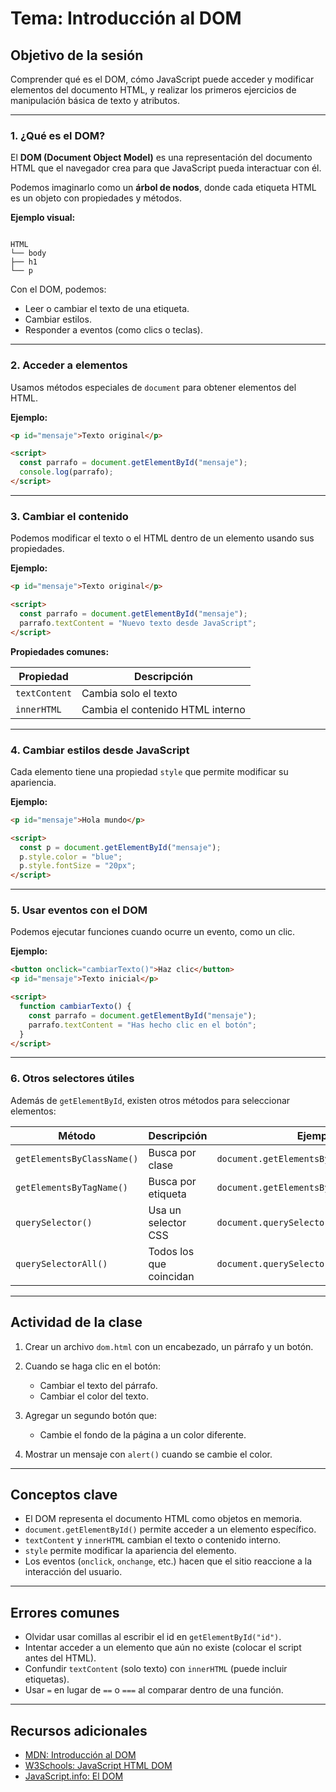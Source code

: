 
# Tema: Introducción al DOM

## Objetivo de la sesión
Comprender qué es el DOM, cómo JavaScript puede acceder y modificar elementos del documento HTML, y realizar los primeros ejercicios de manipulación básica de texto y atributos.

---

### 1. ¿Qué es el DOM?
El **DOM (Document Object Model)** es una representación del documento HTML que el navegador crea para que JavaScript pueda interactuar con él.

Podemos imaginarlo como un **árbol de nodos**, donde cada etiqueta HTML es un objeto con propiedades y métodos.

**Ejemplo visual:**

```

HTML
└── body
├── h1
└── p

````

Con el DOM, podemos:
- Leer o cambiar el texto de una etiqueta.
- Cambiar estilos.
- Responder a eventos (como clics o teclas).

---

### 2. Acceder a elementos
Usamos métodos especiales de `document` para obtener elementos del HTML.

**Ejemplo:**
```html
<p id="mensaje">Texto original</p>

<script>
  const parrafo = document.getElementById("mensaje");
  console.log(parrafo);
</script>
````

---

### 3. Cambiar el contenido

Podemos modificar el texto o el HTML dentro de un elemento usando sus propiedades.

**Ejemplo:**

```html
<p id="mensaje">Texto original</p>

<script>
  const parrafo = document.getElementById("mensaje");
  parrafo.textContent = "Nuevo texto desde JavaScript";
</script>
```

**Propiedades comunes:**

| Propiedad     | Descripción                      |
| ------------- | -------------------------------- |
| `textContent` | Cambia solo el texto             |
| `innerHTML`   | Cambia el contenido HTML interno |

---

### 4. Cambiar estilos desde JavaScript

Cada elemento tiene una propiedad `style` que permite modificar su apariencia.

**Ejemplo:**

```html
<p id="mensaje">Hola mundo</p>

<script>
  const p = document.getElementById("mensaje");
  p.style.color = "blue";
  p.style.fontSize = "20px";
</script>
```

---

### 5. Usar eventos con el DOM

Podemos ejecutar funciones cuando ocurre un evento, como un clic.

**Ejemplo:**

```html
<button onclick="cambiarTexto()">Haz clic</button>
<p id="mensaje">Texto inicial</p>

<script>
  function cambiarTexto() {
    const parrafo = document.getElementById("mensaje");
    parrafo.textContent = "Has hecho clic en el botón";
  }
</script>
```

---

### 6. Otros selectores útiles

Además de `getElementById`, existen otros métodos para seleccionar elementos:

| Método                     | Descripción             | Ejemplo                                   |
| -------------------------- | ----------------------- | ----------------------------------------- |
| `getElementsByClassName()` | Busca por clase         | `document.getElementsByClassName("item")` |
| `getElementsByTagName()`   | Busca por etiqueta      | `document.getElementsByTagName("p")`      |
| `querySelector()`          | Usa un selector CSS     | `document.querySelector("#mensaje")`      |
| `querySelectorAll()`       | Todos los que coincidan | `document.querySelectorAll(".item")`      |

---

## Actividad de la clase

1. Crear un archivo `dom.html` con un encabezado, un párrafo y un botón.
2. Cuando se haga clic en el botón:

   * Cambiar el texto del párrafo.
   * Cambiar el color del texto.
3. Agregar un segundo botón que:

   * Cambie el fondo de la página a un color diferente.
4. Mostrar un mensaje con `alert()` cuando se cambie el color.

---

## Conceptos clave

* El DOM representa el documento HTML como objetos en memoria.
* `document.getElementById()` permite acceder a un elemento específico.
* `textContent` y `innerHTML` cambian el texto o contenido interno.
* `style` permite modificar la apariencia del elemento.
* Los eventos (`onclick`, `onchange`, etc.) hacen que el sitio reaccione a la interacción del usuario.

---

## Errores comunes

* Olvidar usar comillas al escribir el id en `getElementById("id")`.
* Intentar acceder a un elemento que aún no existe (colocar el script antes del HTML).
* Confundir `textContent` (solo texto) con `innerHTML` (puede incluir etiquetas).
* Usar `=` en lugar de `==` o `===` al comparar dentro de una función.

---

## Recursos adicionales

* [MDN: Introducción al DOM](https://developer.mozilla.org/es/docs/Web/API/Document_Object_Model/Introduction)
* [W3Schools: JavaScript HTML DOM](https://www.w3schools.com/js/js_htmldom.asp)
* [JavaScript.info: El DOM](https://es.javascript.info/dom-nodes)

